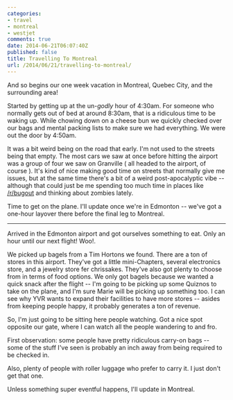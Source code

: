```yaml
---
categories:
- travel
- montreal
- westjet
comments: true
date: 2014-06-21T06:07:40Z
published: false
title: Travelling To Montreal
url: /2014/06/21/travelling-to-montreal/
---
```


And so begins our one week vacation in Montreal, Quebec City, and the surrounding area!

Started by getting up at the un-*godly* hour of 4:30am. For someone who normally gets out of bed at around 8:30am, that is a ridiculous time to be waking up. While chowing down on a cheese bun we quickly checked over our bags and mental packing lists to make sure we had everything. We were out the door by 4:50am.

<!--more-->

It was a bit weird being on the road that early. I'm not used to the streets being that empty. The most cars we saw at once before hitting the airport was a group of four we saw on Granville ( all headed to the airport, of course ). It's kind of nice making good time on streets that normally give me issues, but at the same time there's a bit of a weird post-apocalyptic vibe -- although that could just be me spending too much time in places like [/r/bugout](http://reddit.com/r/bugout) and thinking about zombies lately.

Time to get on the plane. I'll update once we're in Edmonton -- we've got a one-hour layover there before the final leg to Montreal.

---

Arrived in the Edmonton airport and got ourselves something to eat. Only an hour until our next flight! Woo!</scarcasm>.

We picked up bagels from a Tim Hortons we found. There are a ton of stores in this airport. They've got a little mini-Chapters, several electronics store, and a jewelry store fer chrissakes. They've also got plenty to choose from in terms of food options. We only got bagels because we wanted a quick snack after the flight -- I'm going to be picking up some Quiznos to take on the plane, and I'm sure Marie will be picking up something too. I can see why YVR wants to expand their facilities to have more stores -- asides from keeping people happy, it probably generates a ton of revenue.

So, I'm just going to be sitting here people watching. Got a nice spot opposite our gate, where I can watch all the people wandering to and fro.

First observation: some people have pretty ridiculous carry-on bags -- some of the stuff I've seen is probably an inch away from being required to be checked in.

Also, plenty of people with roller luggage who prefer to carry it. I just don't get that one.

Unless something super eventful happens, I'll update in Montreal.
